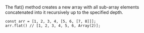 The flat() method creates a new array with all sub-array elements concatenated into it recursively up to the specified depth.
``` 
const arr = [1, 2, 3, 4, [5, 6, [7, 8]]];
arr.flat() // [1, 2, 3, 4, 5, 6, Array(2)];
```
